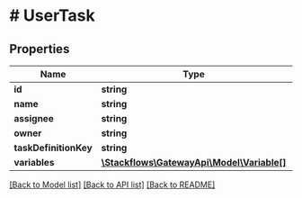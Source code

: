 # # UserTask

## Properties

Name | Type | Description | Notes
------------ | ------------- | ------------- | -------------
**id** | **string** |  | [optional]
**name** | **string** |  | [optional]
**assignee** | **string** |  | [optional]
**owner** | **string** |  | [optional]
**taskDefinitionKey** | **string** |  | [optional]
**variables** | [**\Stackflows\GatewayApi\Model\Variable[]**](Variable.md) |  | [optional]

[[Back to Model list]](../../README.md#models) [[Back to API list]](../../README.md#endpoints) [[Back to README]](../../README.md)
